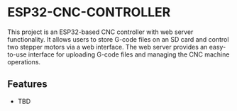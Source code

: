 # ESP32-CNC-CONTROLLER

This project is an ESP32-based CNC controller with web server functionality. It allows users to store G-code files on an SD card and control two stepper motors via a web interface. The web server provides an easy-to-use interface for uploading G-code files and managing the CNC machine operations.

## Features

- TBD